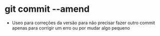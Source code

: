 # git commit --amend

- Useo para correções da versão
para não precisar fazer outro commit apenas para corrigir um erro ou por mudar algo pequeno

